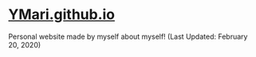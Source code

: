 # [YMari.github.io](https://ymari.github.io/)
Personal website made by myself about myself! (Last Updated: February 20, 2020)
